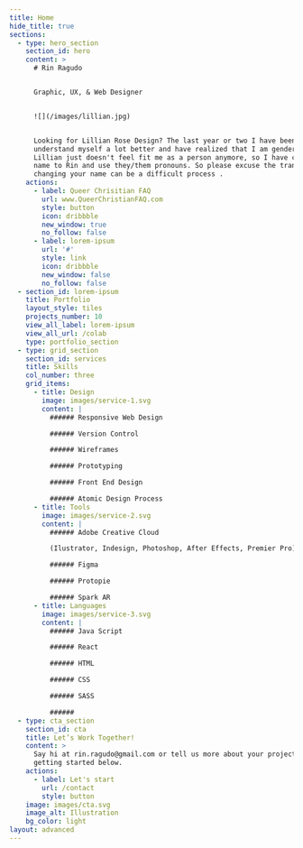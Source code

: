 ```yaml
---
title: Home
hide_title: true
sections:
  - type: hero_section
    section_id: hero
    content: >
      # Rin Ragudo


      Graphic, UX, & Web Designer


      ![](/images/lillian.jpg)


      Looking for Lillian Rose Design? The last year or two I have been able to
      understand myself a lot better and have realized that I am gender-fluid.
      Lillian just doesn't feel fit me as a person anymore, so I have changed my
      name to Rin and use they/them pronouns. So please excuse the transition,
      changing your name can be a difficult process .
    actions:
      - label: Queer Chrisitian FAQ
        url: www.QueerChristianFAQ.com
        style: button
        icon: dribbble
        new_window: true
        no_follow: false
      - label: lorem-ipsum
        url: '#'
        style: link
        icon: dribbble
        new_window: false
        no_follow: false
  - section_id: lorem-ipsum
    title: Portfolio
    layout_style: tiles
    projects_number: 10
    view_all_label: lorem-ipsum
    view_all_url: /colab
    type: portfolio_section
  - type: grid_section
    section_id: services
    title: Skills
    col_number: three
    grid_items:
      - title: Design
        image: images/service-1.svg
        content: |
          ###### Responsive Web Design

          ###### Version Control

          ###### Wireframes

          ###### Prototyping

          ###### Front End Design

          ###### Atomic Design Process
      - title: Tools
        image: images/service-2.svg
        content: |
          ###### Adobe Creative Cloud 

          (Ilustrator, Indesign, Photoshop, After Effects, Premier Pro)

          ###### Figma

          ###### Protopie

          ###### Spark AR
      - title: Languages
        image: images/service-3.svg
        content: |
          ###### Java Script

          ###### React

          ###### HTML

          ###### CSS

          ###### SASS

          ######
  - type: cta_section
    section_id: cta
    title: Let’s Work Together!
    content: >
      Say hi at rin.ragudo@gmail.com or tell us more about your project by
      getting started below.
    actions:
      - label: Let's start
        url: /contact
        style: button
    image: images/cta.svg
    image_alt: Illustration
    bg_color: light
layout: advanced
---
```

